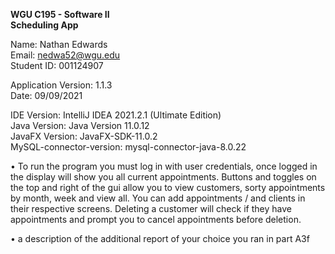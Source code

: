 <B>WGU C195 - Software II<br />
Scheduling App<br/></b>

Name: Nathan Edwards <br/>
Email: nedwa52@wgu.edu<br/>
Student ID: 001124907 <br/>

Application Version: 1.1.3<br />
Date: 09/09/2021<br />

IDE Version: IntelliJ IDEA 2021.2.1 (Ultimate Edition)<br />
Java Version: Java Version 11.0.12<br />
JavaFX Version: JavaFX-SDK-11.0.2<br />
MySQL-connector-version: mysql-connector-java-8.0.22<br />


• To run the program you must log in with user credentials, once logged in the display will show you all current appointments.
Buttons and toggles on the top and right of the gui allow you to view customers, sorty appointments by month, week and view all.
You can add appointments / and clients in their respective screens. Deleting a customer will check if they have appointments and prompt
you to cancel appointments before deletion.

• a description of the additional report of your choice you ran in part A3f
